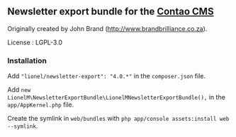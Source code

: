 ## Newsletter export bundle for the [Contao CMS](https://contao.org/en)

Originally created by John Brand (http://www.brandbrilliance.co.za).

License : LGPL-3.0

### Installation

Add `"lionel/newsletter-export": "4.0.*"` in the `composer.json` file.

Add `new LionelM\NewsletterExportBundle\LionelMNewsletterExportBundle(),` in the `app/AppKernel.php` file.

Create the symlink in `web/bundles` with `php app/console assets:install web --symlink`.
